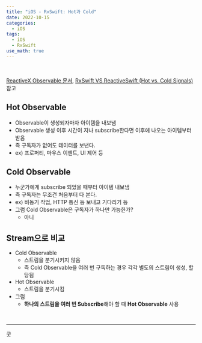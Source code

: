 ```yaml
---
title: "iOS - RxSwift: Hot과 Cold"
date: 2022-10-15
categories:
  - iOS
tags:
  - iOS
  - RxSwift
use_math: true
---
```

<br>

[ReactiveX Observable 문서](https://reactivex.io/documentation/observable.html), [RxSwift VS ReactiveSwift (Hot vs. Cold Signals)](https://medium.com/@MGamalAty/rxswift-vs-reactiveswift-hot-vs-cold-signals-part-1-ea3ec3c098b) 참고
## Hot Observable

- Observable이 생성되자마자 아이템을 내보냄
- Observable 생성 이후 시간이 지나 subscribe한다면 이후에 나오는 아이템부터 받음
- 즉 구독자가 없어도 데이터를 보낸다.
- ex) 프로퍼티, 마우스 이벤트, UI 제어 등

## Cold Observable

- 누군가에게 subscribe 되었을 때부터 아이템 내보냄
- 즉 구독자는 무조건 처음부터 다 본다.
- ex) 비동기 작업, HTTP 통신 등 보내고 기다리기 등
- 그럼 Cold Observable은 구독자가 하나만 가능한가?
    - 아니

## Stream으로 비교

- Cold Observable
    - 스트림을 분기시키지 않음
    - 즉 Cold Observable을 여러 번 구독하는 경우 각각 별도의 스트림이 생성, 할당됨
- Hot Observable
    - 스트림을 분기시킴
- 그럼
    - **하나의 스트림을 여러 번 Subscribe**해야 할 때 **Hot Observable** 사용

<br>

---

굿


<br>
